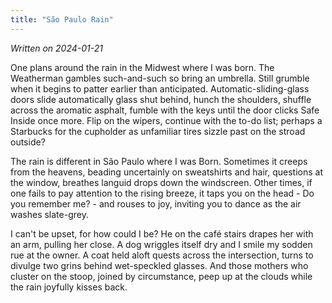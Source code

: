 ```yaml
---
title: "São Paulo Rain"
---
```


_Written on 2024-01-21_

One plans around the rain in the Midwest where I was born. The Weatherman gambles such-and-such so bring an umbrella. Still grumble when it begins to patter earlier than anticipated. Automatic-sliding-glass doors slide automatically glass shut behind, hunch the shoulders, shuffle across the aromatic asphalt, fumble with the keys until the door clicks Safe Inside once more. Flip on the wipers, continue with the to-do list; perhaps a Starbucks for the cupholder as unfamiliar tires sizzle past on the stroad outside?

The rain is different in São Paulo where I was Born. Sometimes it creeps from the heavens, beading uncertainly on sweatshirts and hair, questions at the window, breathes languid drops down the windscreen. Other times, if one fails to pay attention to the rising breeze, it taps you on the head - Do you remember me? - and rouses to joy, inviting you to dance as the air washes slate-grey.

I can't be upset, for how could I be? He on the café stairs drapes her with an arm, pulling her close. A dog wriggles itself dry and I smile my sodden rue at the owner. A coat held aloft quests across the intersection, turns to divulge two grins behind wet-speckled glasses. And those mothers who cluster on the stoop, joined by circumstance, peep up at the clouds while the rain joyfully kisses back.
